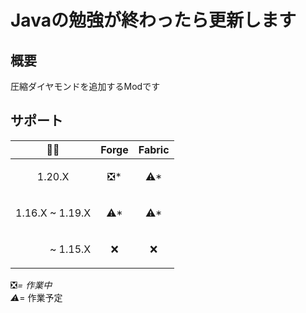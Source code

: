 # Javaの勉強が終わったら更新します

## 概要

圧縮ダイヤモンドを追加するModです

## サポート

| 🌈💎 | Forge | Fabric |
| ---- | -------- | ---- |
| <p align="center">1.20.X | <p align="center">❎* | <p align="center">⚠* |
| 1.16.X ~ 1.19.X | <p align="center">⚠* | <p align="center">⚠* |
| <p align="right">~ 1.15.X | <p align="center">❌ | <p align="center">❌ |

❎*= 作業中  
⚠*= 作業予定
